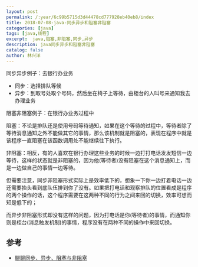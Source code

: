 ```yaml
---
layout: post
permalink: /:year/6c99b5715d3d44478cd777928eb40eb8/index
title: 2018-07-08-java-同步异步和阻塞非阻塞
categories: [java]
tags: [java,线程]
excerpt:  java,阻塞,非阻塞,同步,异步
description: java同步异步和阻塞非阻塞
catalog: false
author: 林兴洋
---
```




同步异步例子：去银行办业务

* 同步：选择排队等候
* 异步：到取号处取个号码，然后坐在椅子上等待，由柜台的人叫号来通知我去办理业务



阻塞非阻塞例子：在银行办业务过程中

阻塞：不论是排队还是使用号码等待通知，如果在这个等待的过程中，等待者除了等待消息通知之外不能做其它的事情，那么该机制就是阻塞的，表现在程序中就是该程序一直阻塞在该函数调用处不能继续往下执行。

非阻塞：相反，有的人喜欢在银行办理这些业务的时候一边打打电话发发短信一边等待，这样的状态就是非阻塞的，因为他(等待者)没有阻塞在这个消息通知上，而是一边做自己的事情一边等待。



但需要注意，同步非阻塞形式实际上是效率低下的，想象一下你一边打着电话一边还需要抬头看到底队伍排到你了没有。如果把打电话和观察排队的位置看成是程序的两个操作的话，这个程序需要在这两种不同的行为之间来回的切换，效率可想而知是低下的；

而异步非阻塞形式却没有这样的问题，因为打电话是你(等待者)的事情，而通知你则是柜台(消息触发机制)的事情，程序没有在两种不同的操作中来回切换。



## 参考

* [聊聊同步、异步、阻塞与非阻塞](https://www.jianshu.com/p/aed6067eeac9)